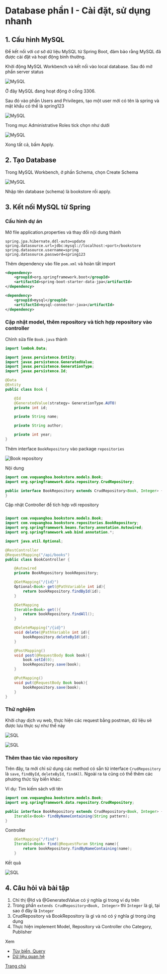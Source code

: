 # Database phần I - Cài đặt, sử dụng nhanh

## 1. Cấu hình MySQL

Để kết nối với cơ sở dữ liệu MySQL từ Spring Boot, đảm bảo rằng MySQL đã được cài đặt và hoạt động bình thường.

Khởi động MySQL Workbench và kết nối vào local database. Sau đó mở phần server status

![MySQL](Images/sql-1.png)

Ở đây MySQL đang hoạt động ở cổng 3306.

Sau đó vào phần Users and Privileges, tạo một user mới có tên là spring và mật khẩu có thể là spring123

![MySQL](Images/sql-2.png)

Trong mục Administrative Roles tick chọn như dưới

![MySQL](Images/sql-3.png)

Xong tất cả, bấm Apply.

## 2. Tạo Database

Trong MySQL Workbench, ở phần Schema, chọn Create Schema

![MySQL](Images/sql-4.png)

Nhập tên database (schema) là bookstore rồi apply.

## 3. Kết nối MySQL từ Spring

### Cấu hình dự án

Mở file application.properties và thay đổi nội dung thành

```property
spring.jpa.hibernate.ddl-auto=update
spring.datasource.url=jdbc:mysql://localhost:<port>/bookstore
spring.datasource.username=spring
spring.datasource.password=spring123
```

Thêm dependency vào file `pom.xml` và hoàn tất import

```xml
<dependency>
	<groupId>org.springframework.boot</groupId>
	<artifactId>spring-boot-starter-data-jpa</artifactId>
</dependency>

<dependency>
	<groupId>mysql</groupId>
	<artifactId>mysql-connector-java</artifactId>
</dependency>
```
### Cập nhật model, thêm repository và tích hợp repository vào controller

Chỉnh sửa file `Book.java` thành

```java
import lombok.Data;

import javax.persistence.Entity;
import javax.persistence.GeneratedValue;
import javax.persistence.GenerationType;
import javax.persistence.Id;

@Data
@Entity
public class Book {

    @Id
    @GeneratedValue(strategy= GenerationType.AUTO)
    private int id;

    private String name;

    private String author;

    private int year;
}
```

Thêm interface `BookRepository` vào package `repositories`

![Book repository](Images/sql-6.png)

Nội dung

```java
import com.voquanghoa.bookstore.models.Book;
import org.springframework.data.repository.CrudRepository;

public interface BookRepository extends CrudRepository<Book, Integer> {
}
```

Cập nhật Controller để tích hợp với repository 

```java

import com.voquanghoa.bookstore.models.Book;
import com.voquanghoa.bookstore.repositories.BookRepository;
import org.springframework.beans.factory.annotation.Autowired;
import org.springframework.web.bind.annotation.*;

import java.util.Optional;

@RestController
@RequestMapping("/api/books")
public class BookController {

    @Autowired
    private BookRepository bookRepository;

    @GetMapping("/{id}")
    Optional<Book> get(@PathVariable int id){
        return bookRepository.findById(id);
    }

    @GetMapping
    Iterable<Book> get(){
        return bookRepository.findAll();
    }

    @DeleteMapping("/{id}")
    void delete(@PathVariable int id){
        bookRepository.deleteById(id);
    }

    @PostMapping()
    void post(@RequestBody Book book){
        book.setId(0);
        bookRepository.save(book);
    }

    @PutMapping()
    void put(@RequestBody Book book){
        bookRepository.save(book);
    }
}
```

### Thử nghiệm

Khởi chạy dịch vụ web, thực hiện các request bằng postman, dữ liệu sẽ được lưu thực sự như thế này

![SQL](Images/sql-7.png)

![SQL](Images/sql-8.png)

### Thêm thao tác vào repository

Trên đây, ta mới chỉ sử dụng các method có sẵn từ interface `CrudRepository` là `save`, `findById`, `deleteById`, `findAll`. Ngoài ra ta cũng có thể thêm các phương thức tùy biến khác:

Ví dụ: Tìm kiếm sách với tên

```java
import com.voquanghoa.bookstore.models.Book;
import org.springframework.data.repository.CrudRepository;

public interface BookRepository extends CrudRepository<Book, Integer> {
    Iterable<Book> findByNameContaining(String pattern);
}

```

Controller

```java
    @GetMapping("/find")
    Iterable<Book> find(@RequestParam String name){
        return bookRepository.findByNameContaining(name);
    }
```

Kết quả

![SQL](Images/sql-9.png)

## 4. Câu hỏi và bài tập

1. Chỉ thị @Id và @GeneratedValue có ý nghĩa gì trong ví dụ trên
2. Trong phần `extends CrudRepository<Book, Integer>` thì `Integer` là gì, tại sao ở đây là `Integer`
3. CrudRepository và BookRepository là gì và nó có ý nghĩa gì trong ứng dụng
4. Thực hiện implement Model, Repository và Controller cho Category, Publisher

Xem 

- [Tùy biến, Query](Database-2.md)
- [Dữ liệu quan hệ](Database-3.md)

[Trang chủ](https://voquanghoa.github.io/Spring-Tutorial/)
